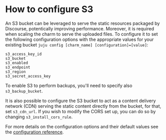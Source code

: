 # How to configure S3
An S3 bucket can be leveraged to serve the static resources packaged by Discourse, potentically improving performance. Moreover, it is required when scaling the charm to serve the uploaded files. To configure it to set the following configuration options with the appropriate values for your existing bucket `juju config [charm_name] [configuration]=[value]`:

```
s3_access_key_id
s3_bucket
s3_enabled
s3_endpoint
s3_region
s3_secret_access_key
```

To enable S3 to perform backups, you'll need to specify also `s3_backup_bucket`.

It is also possible to configure the S3 bucket to act as a content delivery network (CDN) serving the static content directly from the bucket, for that, set `s3_cdn_url`. If you wish to modify the CORS set up, you can do so by changing `s3_install_cors_rule`.


For more details on the configuration options and their default values see the [configuration reference](https://charmhub.io/discourse-k8s/configure).
